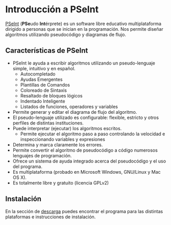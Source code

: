 # Introducción a PSeInt

[PSeInt](http://pseint.sourceforge.net/) (**PSe**udo **Int**érprete) es un software libre educativo multiplataforma dirigido a personas que se inician en la programación. Nos permite diseñar algoritmos utilizando pseudocódigo y diagramas de flujo.

## Características de PSeInt

* PSeInt le ayuda a escribir algoritmos utilizando un pseudo-lenguaje simple, intuitivo y en español.
	* Autocompletado
	* Ayudas Emergentes
	* Plantillas de Comandos
	* Coloreado de Sintaxis
	* Resaltado de bloques lógicos
	* Indentado Inteligente
	* Listados de funciones, operadores y variables
* Permite generar y editar el diagrama de flujo del algoritmo.
* El pseudo-lenguaje utilizado es configurable: flexible, estricto y otros perfiles de distintas instituciones.
* Puede interpretar (ejecutar) los algoritmos escritos.
	* Permite ejecutar el algoritmo paso a paso controlando la velocidad e inspeccionando variables y expresiones
* Determina y marca claramente los errores.
* Permite convertir el algoritmo de pseudocódigo a código numerosos lenguajes de programación.
* Ofrece un sistema de ayuda integrado acerca del pseudocódigo y el uso del programa.
* Es multiplataforma (probado en Microsoft Windows, GNU/Linux y Mac OS X).
* Es totalmente libre y gratuito (licencia GPLv2)

## Instalación 

En la sección de [descarga](http://pseint.sourceforge.net/index.php?page=descargas.php) puedes encontrar el programa para las distintas plataformas e instrucciones de instalación.